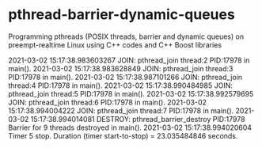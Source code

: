 # pthread-barrier-dynamic-queues
Programming pthreads (POSIX threads, barrier and dynamic queues) on preempt-realtime Linux using C++ codes
and C++ Boost libraries

2021-03-02 15:17:38.983603267 	JOIN: pthread_join thread:2 		PID:17978 in main().
2021-03-02 15:17:38.983628849 	JOIN: pthread_join thread:3 		PID:17978 in main().
2021-03-02 15:17:38.987101266 	JOIN: pthread_join thread:4 		PID:17978 in main().
2021-03-02 15:17:38.990484985 	JOIN: pthread_join thread:5 		PID:17978 in main().
2021-03-02 15:17:38.992579695 	JOIN: pthread_join thread:6 		PID:17978 in main().
2021-03-02 15:17:38.994004222 	JOIN: pthread_join thread:7 		PID:17978 in main().
2021-03-02 15:17:38.994014081 	DESTROY: pthread_barrier_destroy 	PID:17978 Barrier for 9 threads destroyed in main(). 
2021-03-02 15:17:38.994020604 	Timer 5 stop. Duration (timer start-to-stop) = 23.035484846 seconds. 



